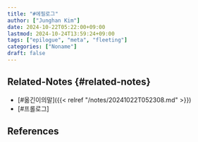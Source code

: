 ```yaml
---
title: "#에필로그"
author: ["Junghan Kim"]
date: 2024-10-22T05:22:00+09:00
lastmod: 2024-10-24T13:59:24+09:00
tags: ["epilogue", "meta", "fleeting"]
categories: ["Noname"]
draft: false
---
```


<!--more-->


## Related-Notes {#related-notes}

-   [#옮긴이의말]({{< relref "/notes/20241022T052308.md" >}})
-   [#프롤로그]

## References

<style>.csl-entry{text-indent: -1.5em; margin-left: 1.5em;}</style><div class="csl-bib-body">
</div>
